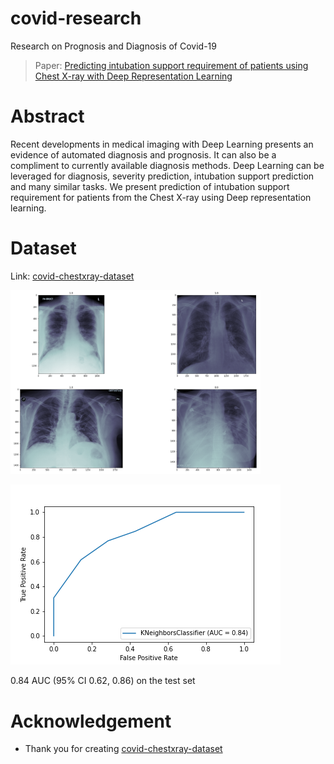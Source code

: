 # covid-research
Research on Prognosis and Diagnosis of Covid-19

> Paper:
[Predicting intubation support requirement of patients using Chest X-ray with Deep Representation Learning](https://arxiv.org/abs/2011.01787)


# Abstract
Recent developments in medical imaging with Deep Learning presents an evidence of automated diagnosis and prognosis. It can also be a compliment to currently available diagnosis methods.
Deep Learning can be leveraged for diagnosis, severity prediction, intubation support prediction and many similar tasks.
We present prediction of intubation support requirement for patients from the Chest X-ray using Deep representation learning.

# Dataset
Link: [covid-chestxray-dataset](https://github.com/ieee8023/covid-chestxray-dataset)


<img src="images/xray-visual.png" width=400px>


![0.84 AUC (95% CI 0.62, 0.86) on the test set](images/intubation-roc-curve.png)

0.84 AUC (95% CI 0.62, 0.86) on the test set


# Acknowledgement
- Thank you for creating [covid-chestxray-dataset](https://github.com/ieee8023/covid-chestxray-dataset)
